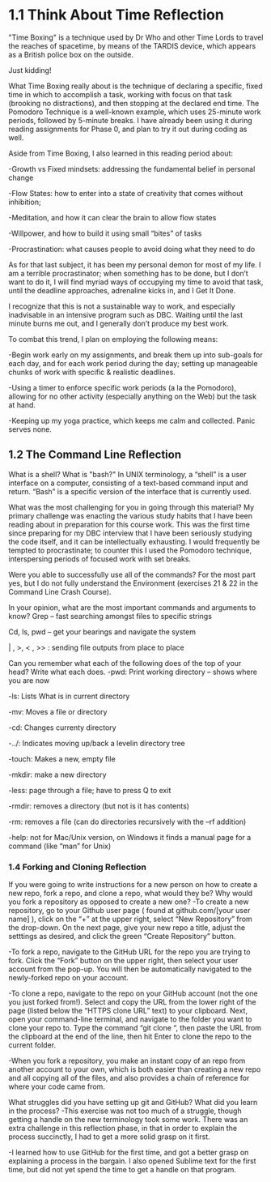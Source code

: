 # 1.1 Think About Time Reflection

"Time Boxing" is a technique used by Dr Who and other Time Lords to travel the reaches of spacetime, by means of the TARDIS device, which appears as a British police box on the outside.

Just kidding!

What Time Boxing really about is the technique of declaring a specific, fixed time in which to accomplish a task, working with focus on that task (brooking no distractions), and then stopping at the declared end time.  The Pomodoro Technique is a well-known example, which uses 25-minute work periods, followed by 5-minute breaks. I have already been using it during reading assignments for Phase 0, and plan to try it out during coding as well.

Aside from Time Boxing, I also learned in this reading period about:

-Growth vs Fixed mindsets: addressing the fundamental belief in personal change

-Flow States: how to enter into a state of creativity that comes without inhibition;

-Meditation, and how it can clear the brain to allow flow states

-Willpower, and how to build it using small “bites” of tasks

-Procrastination: what causes people to avoid doing what they need to do

As for that last subject, it has been my personal demon for most of my life. I am a terrible procrastinator; when something has to be done, but I don’t want to do it, I will find myriad ways of occupying my time to avoid that task, until the deadline approaches, adrenaline kicks in, and I Get It Done.

I recognize that this is not a sustainable way to work, and especially inadvisable in an intensive program such as DBC. Waiting until the last minute burns me out, and I generally don’t produce my best work.

To combat this trend, I plan on employing the following means:

-Begin work early on my assignments, and break them up into sub-goals for each day, and for each work period during the day; setting up manageable chunks of work with specific & realistic deadlines.

-Using a timer to enforce specific work periods (a la the Pomodoro), allowing for no other activity (especially anything on the Web) but the task at hand.

-Keeping up my yoga practice, which keeps me calm and collected. Panic serves none.

## 1.2 The Command Line Reflection


What is a shell? What is "bash?"
In UNIX terminology, a “shell” is a user interface on a computer, consisting of a text-based command input and return. “Bash” is a specific version of the interface that is currently used.

What was the most challenging for you in going through this material?
My primary challenge was enacting the various study habits that I have been reading about in preparation for this course work. This was the first time since preparing for my DBC interview that I have been seriously studying the code itself, and it can be intellectually exhausting. I would frequently be tempted to procrastinate; to counter this I used the Pomodoro technique, interspersing periods of focused work with set breaks.

Were you able to successfully use all of the commands?
For the most part yes, but I do not fully understand the Environment (exercises 21 & 22 in the Command Line Crash Course).

In your opinion, what are the most important commands and arguments to know?
Grep – fast searching amongst files to specific strings

Cd, ls, pwd – get your bearings and navigate the system

| , >, < , >> : sending file outputs from place to place

Can you remember what each of the following does of the top of your head? Write what each does.
-pwd: Print working directory – shows where you are now

-ls: Lists What is in current directory

-mv: Moves a file or directory

-cd: Changes currenty directory

-../: Indicates moving up/back a levelin directory tree

-touch: Makes a new, empty file

-mkdir: make a new directory

-less: page through a file; have to press Q to exit

-rmdir: removes a directory (but not is it has contents)

-rm: removes a file (can do directories recursively with the –rf addition)

-help: not for Mac/Unix version, on Windows it finds a manual page for a command (like “man” for Unix)

### 1.4 Forking and Cloning Reflection


If you were going to write instructions for a new person on how to create a new repo, fork a repo, and clone a repo, what would they be? Why would you fork a repository as opposed to create a new one?
-To create a new repository, go to your Github user page ( found at github.com/[your user name] ), click on the “+” at the upper right, select “New Repository” from the drop-down. On the next page, give your new repo a title, adjust the setttings as desired, and click the green “Create Repository” button.

-To fork a repo, navigate to the GitHub URL for the repo you are trying to fork. Click the “Fork” button on the upper right, then select your user account from the pop-up. You will then be automatically navigated to the newly-forked repo on your account.

-To clone a repo, navigate to the repo on your GitHub account (not the one you just forked from!). Select and copy the URL from the lower right of the page (listed below the “HTTPS clone URL” text) to your clipboard. Next, open your command-line terminal, and navigate to the folder you want to clone your repo to. Type the command “git clone “, then paste the URL from the clipboard at the end of the line, then hit Enter to clone the repo to the current folder.

-When you fork a repository, you make an instant copy of an repo from another account to your own, which is both easier than creating a new repo and all copying all of the files, and also provides a chain of reference for where your code came from.

What struggles did you have setting up git and GitHub? What did you learn in the process?
-This exercise was not too much of a struggle, though getting a handle on the new terminology took some work. There was an extra challenge in this reflection phase, in that in order to explain the process succinctly, I had to get a more solid grasp on it first.

-I learned how to use GitHub for the first time, and got a better grasp on explaining a process in the bargain. I also opened Sublime text for the first time, but did not yet spend the time to get a handle on that program.